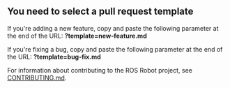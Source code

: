 ## You need to select a pull request template

If you're adding a new feature, copy and paste the following parameter at the end of the URL: **?template=new-feature.md**

If you're fixing a bug, copy and paste the following parameter at the end of the URL: **?template=bug-fix.md**

For information about contributing to the ROS Robot project, see <a href="https://github.com/samyarsadat/ROS-Robot/blob/dev/CONTRIBUTING.md">CONTRIBUTING.md</a>.
